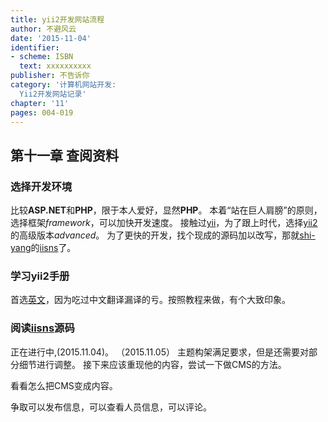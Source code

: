 ```yaml
---
title: yii2开发网站流程
author: 不避风云 
date: '2015-11-04'
identifier:
- scheme: ISBN
  text: xxxxxxxxxx
publisher: 不告诉你
category: '计算机网站开发:
  Yii2开发网站记录'
chapter: '11'
pages: 004-019
---
```


## 第十一章 查阅资料

### 选择开发环境

比较**ASP.NET**和**PHP**，限于本人爱好，显然**PHP**。
本着“站在巨人肩膀”的原则，选择框架*framework*，可以加快开发速度。
接触过[yii](https://github.com/yiisoft/yii)，为了跟上时代，选择[yii2](https://github.com/yiisoft/yii2)的高级版本*advanced*。
为了更快的开发，找个现成的源码加以改写，那就[shi-yang](https://github.com/shi-yang)的[iisns](https://github.com/shi-yang/iisns/)了。

### 学习yii2手册

首选[英文](http://www.yiiframework.com/doc-2.0/guide-index.html)，因为吃过中文翻译漏译的亏。按照教程来做，有个大致印象。

### 阅读[iisns](https://github.com/shi-yang/iisns/)源码

正在进行中,(2015.11.04)。
（2015.11.05）
主题构架满足要求，但是还需要对部分细节进行调整。
接下来应该重现他的内容，尝试一下做CMS的方法。

看看怎么把CMS变成内容。

争取可以发布信息，可以查看人员信息，可以评论。

### 
